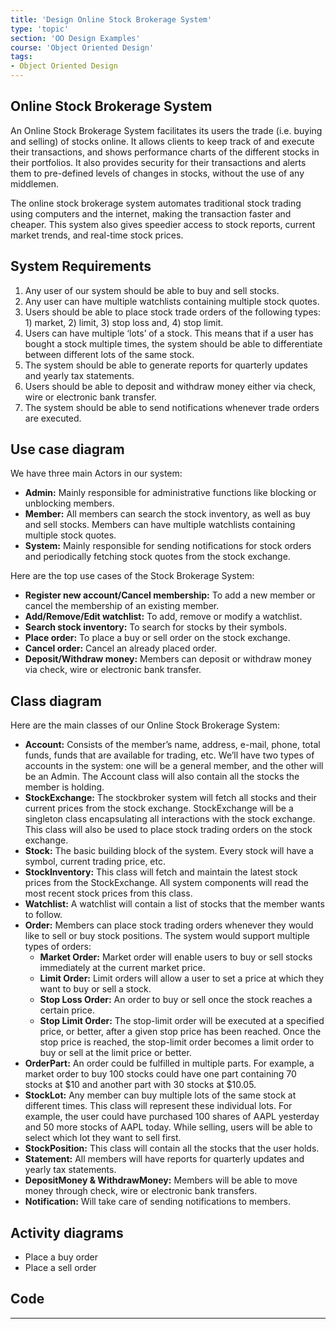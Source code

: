 ```yaml
---
title: 'Design Online Stock Brokerage System'
type: 'topic'
section: 'OO Design Examples'
course: 'Object Oriented Design'
tags:
- Object Oriented Design
---
```

## Online Stock Brokerage System
An Online Stock Brokerage System facilitates its users the trade (i.e. buying and selling) of stocks online. It allows clients to keep track of and execute their transactions, and shows performance charts of the different stocks in their portfolios. It also provides security for their transactions and alerts them to pre-defined levels of changes in stocks, without the use of any middlemen.

The online stock brokerage system automates traditional stock trading using computers and the internet, making the transaction faster and cheaper. This system also gives speedier access to stock reports, current market trends, and real-time stock prices.

## System Requirements
1. Any user of our system should be able to buy and sell stocks.
1. Any user can have multiple watchlists containing multiple stock quotes.
1. Users should be able to place stock trade orders of the following types: 1) market, 2) limit, 3) stop loss and, 4) stop limit.
1. Users can have multiple ‘lots’ of a stock. This means that if a user has bought a stock multiple times, the system should be able to differentiate between different lots of the same stock.
1. The system should be able to generate reports for quarterly updates and yearly tax statements.
1. Users should be able to deposit and withdraw money either via check, wire or electronic bank transfer.
1. The system should be able to send notifications whenever trade orders are executed.

## Use case diagram
We have three main Actors in our system:
- **Admin:** Mainly responsible for administrative functions like blocking or unblocking members.
- **Member:** All members can search the stock inventory, as well as buy and sell stocks. Members can have multiple watchlists containing multiple stock quotes.
- **System:** Mainly responsible for sending notifications for stock orders and periodically fetching stock quotes from the stock exchange.

Here are the top use cases of the Stock Brokerage System:
- **Register new account/Cancel membership:** To add a new member or cancel the membership of an existing member.
- **Add/Remove/Edit watchlist:** To add, remove or modify a watchlist.
- **Search stock inventory:** To search for stocks by their symbols.
- **Place order:** To place a buy or sell order on the stock exchange.
- **Cancel order:** Cancel an already placed order.
- **Deposit/Withdraw money:** Members can deposit or withdraw money via check, wire or electronic bank transfer.

## Class diagram
Here are the main classes of our Online Stock Brokerage System:
- **Account:** Consists of the member’s name, address, e-mail, phone, total funds, funds that are available for trading, etc. We’ll have two types of accounts in the system: one will be a general member, and the other will be an Admin. The Account class will also contain all the stocks the member is holding.
- **StockExchange:** The stockbroker system will fetch all stocks and their current prices from the stock exchange. StockExchange will be a singleton class encapsulating all interactions with the stock exchange. This class will also be used to place stock trading orders on the stock exchange.
- **Stock:** The basic building block of the system. Every stock will have a symbol, current trading price, etc.
- **StockInventory:** This class will fetch and maintain the latest stock prices from the StockExchange. All system components will read the most recent stock prices from this class.
- **Watchlist:** A watchlist will contain a list of stocks that the member wants to follow.
- **Order:** Members can place stock trading orders whenever they would like to sell or buy stock positions. The system would support multiple types of orders:
  - **Market Order:** Market order will enable users to buy or sell stocks immediately at the current market price.
  - **Limit Order:** Limit orders will allow a user to set a price at which they want to buy or sell a stock.
  - **Stop Loss Order:** An order to buy or sell once the stock reaches a certain price.
  - **Stop Limit Order:** The stop-limit order will be executed at a specified price, or better, after a given stop price has been reached. Once the stop price is reached, the stop-limit order becomes a limit order to buy or sell at the limit price or better.
- **OrderPart:** An order could be fulfilled in multiple parts. For example, a market order to buy 100 stocks could have one part containing 70 stocks at $10 and another part with 30 stocks at $10.05.
- **StockLot:** Any member can buy multiple lots of the same stock at different times. This class will represent these individual lots. For example, the user could have purchased 100 shares of AAPL yesterday and 50 more stocks of AAPL today. While selling, users will be able to select which lot they want to sell first.
- **StockPosition:** This class will contain all the stocks that the user holds.
- **Statement:** All members will have reports for quarterly updates and yearly tax statements.
- **DepositMoney & WithdrawMoney:** Members will be able to move money through check, wire or electronic bank transfers.
- **Notification:** Will take care of sending notifications to members.

## Activity diagrams
- Place a buy order
- Place a sell order

## Code

---

